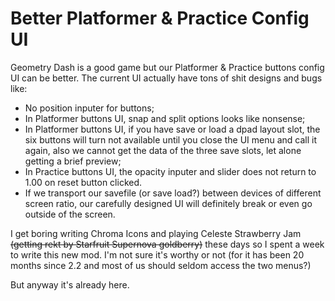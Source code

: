 # Better Platformer & Practice Config UI
Geometry Dash is a good game but our Platformer & Practice buttons config UI can be better. The current UI actually have tons of shit designs and bugs like:
- No position inputer for buttons;
- In Platformer buttons UI, snap and split options looks like nonsense;
- In Platformer buttons UI, if you have save or load a dpad layout slot, the six buttons will turn not available until you close the UI menu and call it again, also we cannot get the data of the three save slots, let alone getting a brief preview;
- In Practice buttons UI, the opacity inputer and slider does not return to 1.00 on reset button clicked.
- If we transport our savefile (or save load?) between devices of different screen ratio, our carefully designed UI will definitely break or even go outside of the screen.

I get boring writing Chroma Icons and playing Celeste Strawberry Jam ~~(getting rekt by Starfruit Supernova goldberry)~~ these days so I spent a week to write this new mod. I'm not sure it's worthy or not (for it has been 20 months since 2.2 and most of us should seldom access the two menus?) 

But anyway it's already here.